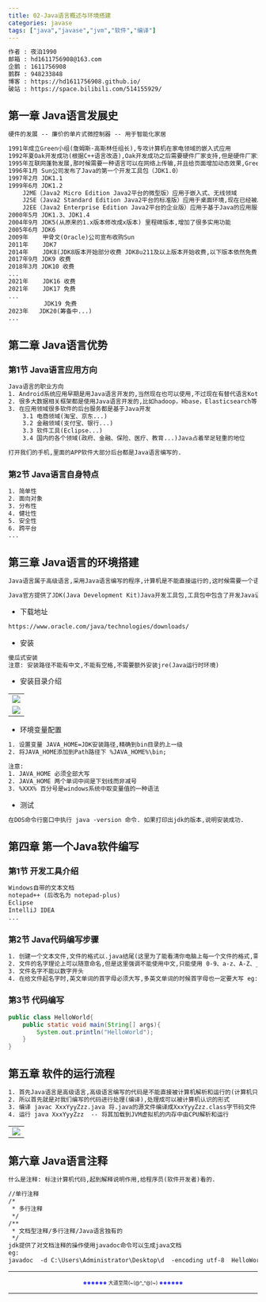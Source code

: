 ```yaml
---
title: 02-Java语言概述与环境搭建
categories: javase
tags: ["java","javase","jvm","软件","编译"]
---
```


```xml
作者 : 夜泊1990
邮箱 : hd1611756908@163.com
企鹅 : 1611756908
鹅群 : 948233848
博客 : https://hd1611756908.github.io/
破站 : https://space.bilibili.com/514155929/
```

## 第一章 Java语言发展史
```xml
硬件的发展 -- 廉价的单片式微控制器 -- 用于智能化家居

1991年成立Green小组(詹姆斯·高斯林任组长),专攻计算机在家电领域的嵌入式应用
1992年夏Oak开发成功(根据C++语言改造),Oak开发成功之后需要硬件厂家支持,但是硬件厂家没同意(因为Oak没人用,硬件厂商怕支持了没人买)Oak直接凉了
1995年互联网蓬勃发展,那时候需要一种语言可以在网络上传输,并且给页面增加动态效果,Green小组成员发现Oak可以完成这样的要求,并且当初设计的时候这门语言也比较小适合在网络上传输,所以对Oak语言一顿修改,重命名为Java,并且在Sun World大会上亮相被认可(IBM,微软,HP..)
1996年1月 Sun公司发布了Java的第一个开发工具包（JDK1.0）
1997年2月 JDK1.1
1999年6月 JDK1.2
	J2ME（Java2 Micro Edition Java2平台的微型版）应用于嵌入式、无线领域
	J2SE（Java2 Standard Edition Java2平台的标准版）应用于桌面环境,现在已经被Android应用和IOS应用取代
	J2EE（Java2 Enterprise Edition Java2平台的企业版）应用于基于Java的应用服务器,以后的学习方向
2000年5月 JDK1.3、JDK1.4
2004年9月 JDK5(从原来的1.x版本修改成x版本) 里程碑版本,增加了很多实用功能
2005年6月 JDK6
2009年    甲骨文(Oracle)公司宣布收购Sun
2011年    JDK7
2014年    JDK8(JDK8版本开始部分收费 JDK8u211及以上版本开始收费,以下版本依然免费) 当前国内使用的版本
2017年9月 JDK9 收费
2018年3月 JDK10 收费
...
2021年    JDK16 收费
2021年    JDK17 免费
...
          JDK19 免费
2023年	JDK20(筹备中...)
...        
```

<!-- more -->

## 第二章 Java语言优势

### 第1节 Java语言应用方向

```xml
Java语言的职业方向
1. Android系统应用早期是用Java语言开发的,当然现在也可以使用,不过现在有替代语言Kotlin
2. 很多大数据相关框架都是使用Java语言开发的,比如hadoop，Hbase，Elasticsearch等
3. 在应用领域很多软件的后台服务都是基于Java开发
	3.1 电商领域(淘宝、京东...)
	3.2 金融领域(支付宝、银行...)
	3.3 软件工具(Eclipse...)
	3.4 国内的各个领域(政府、金融、保险、医疗、教育...)Java占着举足轻重的地位

打开我们的手机,里面的APP软件大部分后台都是Java语言编写的.
```

### 第2节 Java语言自身特点
```xml
1. 简单性
2. 面向对象
3. 分布性
4. 健壮性
5. 安全性
6. 跨平台
...
```
## 第三章 Java语言的环境搭建

```xml
Java语言属于高级语言,采用Java语言编写的程序,计算机是不能直接运行的,这时候需要一个语言翻译(编译)工具,翻译成机器可以识别的机器码才可以.

Java官方提供了JDK(Java Development Kit)Java开发工具包,工具包中包含了开发Java语言的各种工具(包含语言编译工具)以及运行Java软件的环境等
```

* 下载地址

```xml
https://www.oracle.com/java/technologies/downloads/
```

* 安装

```xml
傻瓜式安装
注意: 安装路径不能有中文,不能有空格,不需要额外安装jre(Java运行时环境)
```

* 安装目录介绍

<table>
	<tr>
		<td> <img src="https://note.youdao.com/yws/api/personal/file/WEB46e65b155fd784526a889d04673cf545?method=download&shareKey=9c57ce9c71cabbbfb0ad318b8d164027"> </td>
	</tr>
	<tr>
		<td> <img src="https://note.youdao.com/yws/api/personal/file/WEB6fcb67dc62b4622f59bb2d8c755176c4?method=download&shareKey=43b8f42212b4cf094cfa7cc9035e01b0"> </td>
	</tr>
</table>

* 环境变量配置

```xml
1. 设置变量 JAVA_HOME=JDK安装路径,精确到bin目录的上一级
2. 将JAVA_HOME添加到Path路径下 %JAVA_HOME%\bin;

注意:
1. JAVA_HOME 必须全部大写
2. JAVA_HOME 两个单词中间是下划线而非减号
3. %XXX% 百分号是windows系统中取变量值的一种语法 
```

* 测试

```xml
在DOS命令行窗口中执行 java -version 命令. 如果打印出jdk的版本,说明安装成功.
```

## 第四章 第一个Java软件编写

### 第1节 开发工具介绍

```xml
Windows自带的文本文档
notepad++ (后改名为 notepad-plus)
Eclipse
IntelliJ IDEA
...
```

### 第2节 Java代码编写步骤

```xml
1. 创建一个文本文件,文件的格式以.java结尾(这里为了能看清你电脑上每一个文件的格式,需要将文件后缀名设置出来.)
2. 文件的名字理论上可以随意命名,但是这里强调不能使用中文,只能使用 0-9、a-z、A-Z、_、$ 不能使用其他
3. 文件名字不能以数字开头
4. 在给文件起名字时,英文单词的首字母必须大写,多英文单词的时候首字母也一定要大写 eg: XxxYyyZzz
```

### 第3节 代码编写

```java
public class HelloWorld{
	public static void main(String[] args){
		System.out.println("HelloWorld");
	}
}
```
## 第五章 软件的运行流程

```xml
1. 首先Java语言是高级语言,高级语言编写的代码是不能直接被计算机解析和运行的(计算机只认识0和1)
2. 所以首先就是对我们编写的代码进行处理(编译),处理成可以被计算机认识的形式
3. 编译 javac XxxYyyZzz.java 将.java的源文件编译成XxxYyyZzz.class字节码文件
4. 运行 java XxxYyyZzz  -- 将其加载到JVM虚拟机的内存中由CPU解析和运行
```

<table>
	<tr>
		<td>
			<img src="https://note.youdao.com/yws/api/personal/file/WEB4cf28e123fcaf24959991d947af085f6?method=download&shareKey=9a37def37a7dbd7751c14799b6abd74c">
		</td>
	</tr>
</table>

## 第六章 Java语言注释
```xml
什么是注释: 标注计算机代码,起到解释说明作用,给程序员(软件开发者)看的.
```
```xml
//单行注释
/* 
 * 多行注释
 */
/**
 * 文档型注释/多行注释/Java语言独有的
 */
jdk提供了对文档注释的操作使用javadoc命令可以生成java文档
eg: 
javadoc  -d C:\Users\Administrator\Desktop\d  -encoding utf-8  HelloWorld.java
```

---

<div style="font-size:10px;text-align:center;"><strong style="color:blue;">※※※※※※</strong> 大道至简(~(@^_^@)~) <strong style="color:blue;">※※※※※※</strong></div>

---